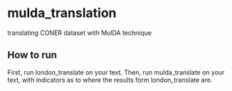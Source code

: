 # mulda_translation
translating CONER dataset with MulDA technique

## How to run
First, run london_translate on your text.
Then, run mulda_translate on your text, with indicators as to where the results form london_translate are.
